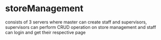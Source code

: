 # storeManagement
consists of 3 servers where master can create staff and supervisors, supervisors can perform CRUD operation on store management and staff can login and get their respective page 
